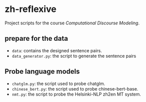 # zh-reflexive
Project scripts for the course *Computational Discourse Modeling*. 

## prepare for the data
- ```data```: contains the designed sentence pairs.
- ```data_generator.py```: the script to generate the sentence pairs

## Probe language models
- ```chatglm.py```: the script used to probe chatglm.
- ```chinese_bert.py```: the script used to probe chinese-bert-base.
- ```nmt.py```: the script to probe the Helsinki-NLP zh2en MT system.
